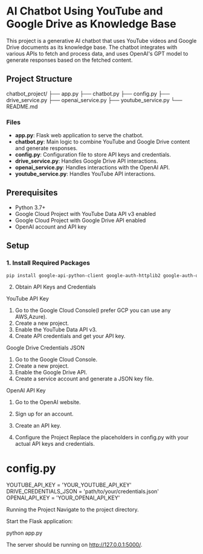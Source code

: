 # AI Chatbot Using YouTube and Google Drive as Knowledge Base

This project is a generative AI chatbot that uses YouTube videos and Google Drive documents as its knowledge base. The chatbot integrates with various APIs to fetch and process data, and uses OpenAI's GPT model to generate responses based on the fetched content.

## Project Structure

chatbot_project/
├── app.py
├── chatbot.py
├── config.py
├── drive_service.py
├── openai_service.py
├── youtube_service.py
└── README.md


### Files

- **app.py**: Flask web application to serve the chatbot.
- **chatbot.py**: Main logic to combine YouTube and Google Drive content and generate responses.
- **config.py**: Configuration file to store API keys and credentials.
- **drive_service.py**: Handles Google Drive API interactions.
- **openai_service.py**: Handles interactions with the OpenAI API.
- **youtube_service.py**: Handles YouTube API interactions.

## Prerequisites

- Python 3.7+
- Google Cloud Project with YouTube Data API v3 enabled
- Google Cloud Project with Google Drive API enabled
- OpenAI account and API key

## Setup

### 1. Install Required Packages

```bash
pip install google-api-python-client google-auth-httplib2 google-auth-oauthlib pytube youtube-transcript-api openai flask

```

2. Obtain API Keys and Credentials

YouTube API Key
1. Go to the Google Cloud Console(I prefer GCP you can use any AWS,Azure).
2. Create a new project.
3. Enable the YouTube Data API v3.
4. Create API credentials and get your API key.

Google Drive Credentials JSON
1. Go to the Google Cloud Console.
2. Create a new project.
3. Enable the Google Drive API.
4. Create a service account and generate a JSON key file.

OpenAI API Key
1. Go to the OpenAI website.
2. Sign up for an account.
3. Create an API key.


3. Configure the Project
Replace the placeholders in config.py with your actual API keys and credentials.

# config.py
YOUTUBE_API_KEY = 'YOUR_YOUTUBE_API_KEY'
DRIVE_CREDENTIALS_JSON = 'path/to/your/credentials.json'
OPENAI_API_KEY = 'YOUR_OPENAI_API_KEY'

Running the Project
Navigate to the project directory.

Start the Flask application:

python app.py

The server should be running on http://127.0.0.1:5000/.

